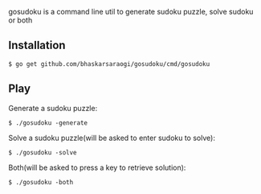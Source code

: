 gosudoku is a command line util to generate sudoku puzzle, solve sudoku or both

## Installation

```
$ go get github.com/bhaskarsaraogi/gosudoku/cmd/gosudoku
```

## Play

Generate a sudoku puzzle:
```
$ ./gosudoku -generate
```

Solve a sudoku puzzle(will be asked to enter sudoku to solve):
```
$ ./gosudoku -solve
```

Both(will be asked to press a key to retrieve solution):
```
$ ./gosudoku -both
```